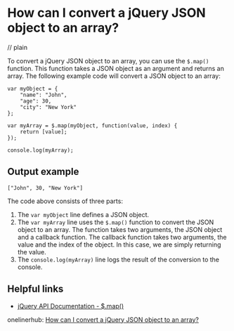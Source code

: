 # How can I convert a jQuery JSON object to an array?
// plain

To convert a jQuery JSON object to an array, you can use the `$.map()` function. This function takes a JSON object as an argument and returns an array. The following example code will convert a JSON object to an array:

```
var myObject = {
    "name": "John",
    "age": 30,
    "city": "New York"
};

var myArray = $.map(myObject, function(value, index) {
    return [value];
});

console.log(myArray);
```

## Output example

```
["John", 30, "New York"]
```

The code above consists of three parts:

1. The `var myObject` line defines a JSON object.
2. The `var myArray` line uses the `$.map()` function to convert the JSON object to an array. The function takes two arguments, the JSON object and a callback function. The callback function takes two arguments, the value and the index of the object. In this case, we are simply returning the value.
3. The `console.log(myArray)` line logs the result of the conversion to the console.

## Helpful links

- [jQuery API Documentation - $.map()](https://api.jquery.com/jquery.map/)

onelinerhub: [How can I convert a jQuery JSON object to an array?](https://onelinerhub.com/jquery/how-can-i-convert-a-jquery-json-object-to-an-array)